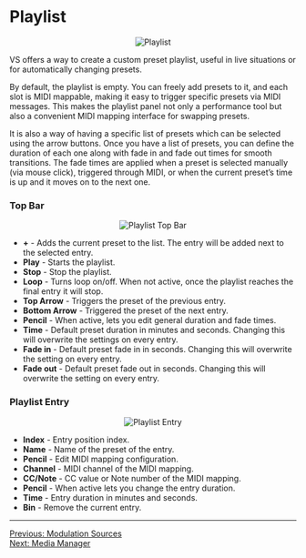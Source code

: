 # Playlist

<div style="text-align: center;">
<figure style="text-align: center;">
  <img src="/vs2/images/main-panel-playlist.png" alt="Playlist" style="padding: 0px; bottom-padding: 0px" />
  <figcaption></figcaption>
</figure>
</div>

VS offers a way to create a custom preset playlist, useful in live situations or for automatically changing presets. 

By default, the playlist is empty. You can freely add presets to it, and each slot is MIDI mappable, making it easy to trigger specific presets via MIDI messages. This makes the playlist panel not only a performance tool but also a convenient MIDI mapping interface for swapping presets.

It is also a way of having a specific list of presets which can be selected using the arrow buttons.
Once you have a list of presets, you can define the duration of each one along with fade in and fade out times for smooth transitions. The fade times are applied when a preset is selected manually (via mouse click), triggered through MIDI, or when the current preset’s time is up and it moves on to the next one.

### Top Bar

<div style="text-align: center;">
<figure style="text-align: center;">
  <img src="/vs2/images/main-panel-playlist-top.png" alt="Playlist Top Bar" style="padding: 0px; bottom-padding: 0px" />
  <figcaption></figcaption>
</figure>
</div>

- **+** - Adds the current preset to the list. The entry will be added next to the selected entry.
- **Play** - Starts the playlist.
- **Stop** - Stop the playlist.
- **Loop** - Turns loop on/off. When not active, once the playlist reaches the final entry it will stop.
- **Top Arrow** - Triggers the preset of the previous entry.
- **Bottom Arrow** - Triggered the preset of the next entry.
- **Pencil** - When active, lets you edit general duration and fade times.
- **Time** - Default preset duration in minutes and seconds. Changing this will overwrite the settings on every entry.
- **Fade in** - Default preset fade in in seconds. Changing this will overwrite the setting on every entry.
- **Fade out** - Default preset fade out in seconds. Changing this will overwrite the setting on every entry.

### Playlist Entry

<div style="text-align: center;">
<figure style="text-align: center;">
  <img src="/vs2/images/main-panel-playlist-item.png" alt="Playlist Entry" style="padding: 0px; bottom-padding: 0px" />
  <figcaption></figcaption>
</figure>
</div>

- **Index** - Entry position index.
- **Name** - Name of the preset of the entry.
- **Pencil** - Edit MIDI mapping configuration.
- **Channel** - MIDI channel of the MIDI mapping.
- **CC/Note** - CC value or Note number of the MIDI mapping.
- **Pencil** - When active lets you change the entry duration.
- **Time** - Entry duration in minutes and seconds.
- **Bin** - Remove the current entry.

***
[Previous: Modulation Sources](modulation-sources)<br>
[Next: Media Manager](media-manager)